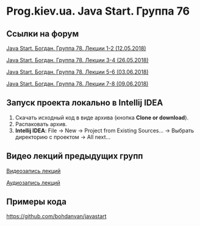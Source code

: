 Prog.kiev.ua. Java Start. Группа 76
===

## Cсылки на форум

[Java Start. Богдан. Группа 78. Лекции 1-2 (12.05.2018)](https://prog.kiev.ua/forum/index.php/topic,3621.0.html)

[Java Start. Богдан. Группа 78. Лекции 3-4 (26.05.2018)](https://prog.kiev.ua/forum/index.php/topic,3653.0.html)

[Java Start. Богдан. Группа 78. Лекции 5-6 (03.06.2018)](https://prog.kiev.ua/forum/index.php/topic,3666.0.html)

[Java Start. Богдан. Группа 78. Лекции 7-8 (09.06.2018)](https://prog.kiev.ua/forum/index.php/topic,3680.0.html)

## Запуск проекта локально в Intellij IDEA

1. Скачать исходный код в виде архива (кнопка **Clone or download**).
2. Распаковать архив.
3. **Intellij IDEA**: File -> New -> Project from Existing Sources... -> Выбрать директорию с проектом -> All next...

## Видео лекций предыдущих групп

[Видеозапись лекций](https://mega.nz/#F!SRclnQQT)

[Аудиозапиcь лекций](https://mega.nz/#F!GY8UjTBS)

## Примеры кода

https://github.com/bohdanvan/javastart
